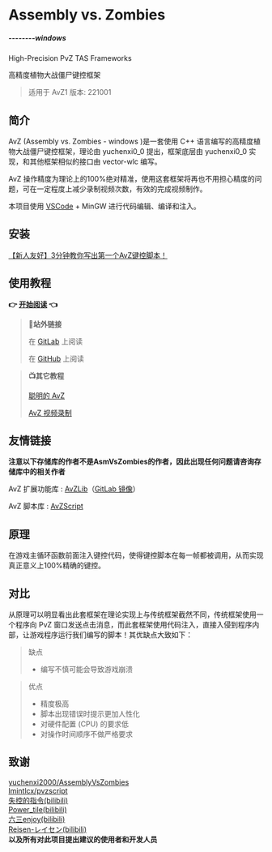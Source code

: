 <!--
 * @Coding: utf-8
 * @Author: vector-wlc
 * @Date: 2021-02-11 16:52:23
 * @Description: 
-->
# Assembly vs. Zombies

#####                                                                                                                                                                                                       --------windows

High-Precision PvZ TAS Frameworks

高精度植物大战僵尸键控框架

> 适用于 AvZ1 版本: 221001

## 简介

AvZ (Assembly vs. Zombies - windows )是一套使用 C++ 语言编写的高精度植物大战僵尸键控框架，理论由 yuchenxi0_0 提出，框架底层由 yuchenxi0_0 实现，和其他框架相似的接口由 vector-wlc 编写。

AvZ 操作精度为理论上的100%绝对精准，使用这套框架将再也不用担心精度的问题，可在一定程度上减少录制视频次数，有效的完成视频制作。

本项目使用 [VSCode](https://code.visualstudio.com/) + MinGW 进行代码编辑、编译和注入。 

## 安装

[【新人友好】3分钟教你写出第一个AvZ键控脚本！](https://www.bilibili.com/video/BV1pC4y1U7WL)

## 使用教程

**👉 [开始阅读](./basic/start.md) 👈**

> **🔗站外链接**
> 
> 在 [GitLab](https://gitlab.com/vector-wlc/AsmVsZombies/-/blob/4d02c035f85fe511fd90869a3d450ea0360d9587/tutorial/catalogue.md) 上阅读
>
> 在 [GitHub](https://github.com/vector-wlc/AsmVsZombies/blob/4d02c035f85fe511fd90869a3d450ea0360d9587/tutorial/catalogue.md) 上阅读


> **📺其它教程**
> 
> [聪明的 AvZ](https://www.bilibili.com/video/BV1cw411R7mZ)
> 
> [AvZ 视频录制](https://www.bilibili.com/video/BV1C7411o7mx)

## 友情链接

**注意以下存储库的作者不是AsmVsZombies的作者，因此出现任何问题请咨询存储库中的相关作者**

AvZ 扩展功能库 : [AvZLib](https://github.com/qrmd0/AvZLib)（[GitLab 镜像](https://gitlab.com/avzlib/AvZLib)）

AvZ 脚本库 : [AvZScript](https://github.com/qrmd0/AvZScript)

## 原理

在游戏主循环函数前面注入键控代码，使得键控脚本在每一帧都被调用，从而实现真正意义上100%精确的键控。

## 对比

从原理可以明显看出此套框架在理论实现上与传统框架截然不同，传统框架使用一个程序向 PvZ 窗口发送点击消息，而此套框架使用代码注入，直接入侵到程序内部，让游戏程序运行我们编写的脚本！其优缺点大致如下：

> 缺点 
>
> * 编写不慎可能会导致游戏崩溃

> 优点
>
> * 精度极高
> * 脚本出现错误时提示更加人性化
> * 对硬件配置 (CPU) 的要求低
> * 对操作时间顺序不做严格要求

## 致谢
[yuchenxi2000/AssemblyVsZombies](https://github.com/yuchenxi2000/AssemblyVsZombies)<br>
[lmintlcx/pvzscript](https://github.com/lmintlcx/pvzscripts)<br>
[失控的指令(bilibili)](https://space.bilibili.com/147204150/)<br>
[Power_tile(bilibili)](https://space.bilibili.com/367385512)<br>
[六三enjoy(bilibili)](https://space.bilibili.com/660622963)<br>
[Reisen-レイセン(bilibili)](https://space.bilibili.com/323002513)<br>
<strong>以及所有对此项目提出建议的使用者和开发人员</strong>
